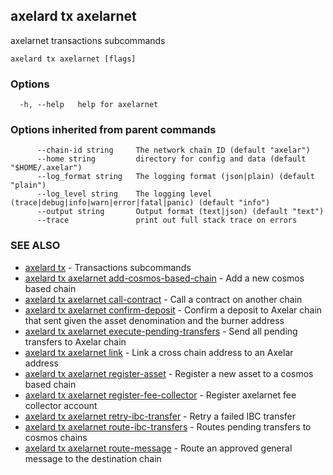 ## axelard tx axelarnet

axelarnet transactions subcommands

```
axelard tx axelarnet [flags]
```

### Options

```
  -h, --help   help for axelarnet
```

### Options inherited from parent commands

```
      --chain-id string     The network chain ID (default "axelar")
      --home string         directory for config and data (default "$HOME/.axelar")
      --log_format string   The logging format (json|plain) (default "plain")
      --log_level string    The logging level (trace|debug|info|warn|error|fatal|panic) (default "info")
      --output string       Output format (text|json) (default "text")
      --trace               print out full stack trace on errors
```

### SEE ALSO

- [axelard tx](axelard_tx.md) - Transactions subcommands
- [axelard tx axelarnet add-cosmos-based-chain](axelard_tx_axelarnet_add-cosmos-based-chain.md) - Add a new cosmos based chain
- [axelard tx axelarnet call-contract](axelard_tx_axelarnet_call-contract.md) - Call a contract on another chain
- [axelard tx axelarnet confirm-deposit](axelard_tx_axelarnet_confirm-deposit.md) - Confirm a deposit to Axelar chain that sent given the asset denomination and the burner address
- [axelard tx axelarnet execute-pending-transfers](axelard_tx_axelarnet_execute-pending-transfers.md) - Send all pending transfers to Axelar chain
- [axelard tx axelarnet link](axelard_tx_axelarnet_link.md) - Link a cross chain address to an Axelar address
- [axelard tx axelarnet register-asset](axelard_tx_axelarnet_register-asset.md) - Register a new asset to a cosmos based chain
- [axelard tx axelarnet register-fee-collector](axelard_tx_axelarnet_register-fee-collector.md) - Register axelarnet fee collector account
- [axelard tx axelarnet retry-ibc-transfer](axelard_tx_axelarnet_retry-ibc-transfer.md) - Retry a failed IBC transfer
- [axelard tx axelarnet route-ibc-transfers](axelard_tx_axelarnet_route-ibc-transfers.md) - Routes pending transfers to cosmos chains
- [axelard tx axelarnet route-message](axelard_tx_axelarnet_route-message.md) - Route an approved general message to the destination chain
